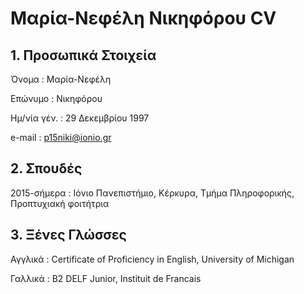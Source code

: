 # Μαρία-Νεφέλη Νικηφόρου CV

## 1. Προσωπικά Στοιχεία
Όνομα       : Μαρία-Νεφέλη

Επώνυμο     : Νικηφόρου

Ημ/νία γέν. : 29 Δεκεμβρίου 1997

e-mail      : p15niki@ionio.gr

## 2. Σπουδές
2015-σήμερα : Ιόνιο Πανεπιστήμιο, Κέρκυρα, Τμήμα Πληροφορικής, Προπτυχιακή φοιτήτρια

## 3. Ξένες Γλώσσες
Αγγλικά     : Certificate of Proficiency in English, University of Michigan

Γαλλικά     : B2 DELF Junior, Instituit de Francais

